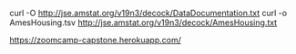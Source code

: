 curl -O http://jse.amstat.org/v19n3/decock/DataDocumentation.txt
curl -o AmesHousing.tsv http://jse.amstat.org/v19n3/decock/AmesHousing.txt

https://zoomcamp-capstone.herokuapp.com/